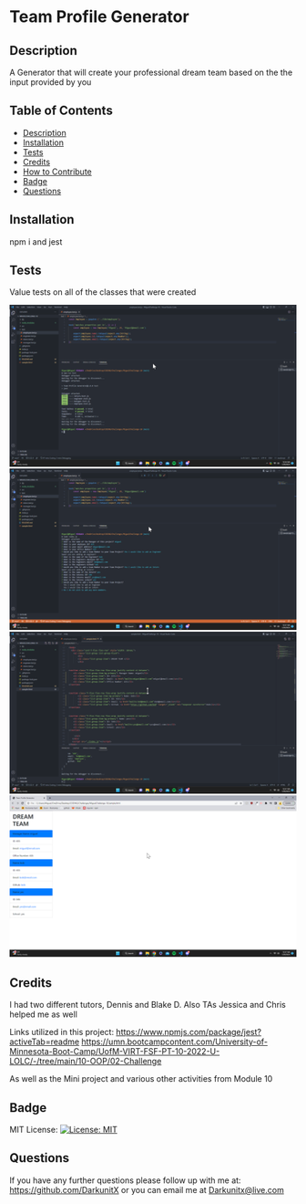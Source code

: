 # Team Profile Generator

   ## Description
   A Generator that will create your professional dream team based on the the input provided by you
   
   ## Table of Contents
   - [Description](#description)
   - [Installation](#installation)
   - [Tests](#tests)
   - [Credits](#credits)
   - [How to Contribute](#ContributionGuidelines)
   - [Badge](#badge)
   - [Questions](#questions)

   ## Installation
   npm i and jest

   ## Tests
   Value tests on all of the classes that were created

   ![Screenshot1](./assets/images/ew7gP6htY7.png "running tests")
   ![Screenshot2](./assets/images/gBNfrNr2dH.png "prompts")
   ![Screenshot3](./assets/images/LI2FKeP3F0.png "finish prompts")
   ![Screenshot4](./assets/images/BZ7DubDL15.png "finished website")

   ## Credits
   I had two different tutors, Dennis and Blake D. Also TAs Jessica and Chris helped me as well

   Links utilized in this project: 
   https://www.npmjs.com/package/jest?activeTab=readme
   https://umn.bootcampcontent.com/University-of-Minnesota-Boot-Camp/UofM-VIRT-FSF-PT-10-2022-U-LOLC/-/tree/main/10-OOP/02-Challenge

   As well as the Mini project and various other activities from Module 10

   ## Badge
   MIT License:   [![License: MIT](https://img.shields.io/badge/License-MIT-yellow.svg)](https://opensource.org/licenses/MIT)

   ## Questions
   If you have any further questions please follow up with me at: https://github.com/DarkunitX or you can email me at Darkunitx@live.com
